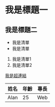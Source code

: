 # 我是標題一
## 我是標題二

- 我是清單
- 我是清單

1. 我是清單1
1. 我是清單2

[我是超連結](http://tw.yahoo.com)

| 姓名 | 年齡 |專長|
| - | - |-|
| Alan | 25 |Web|
